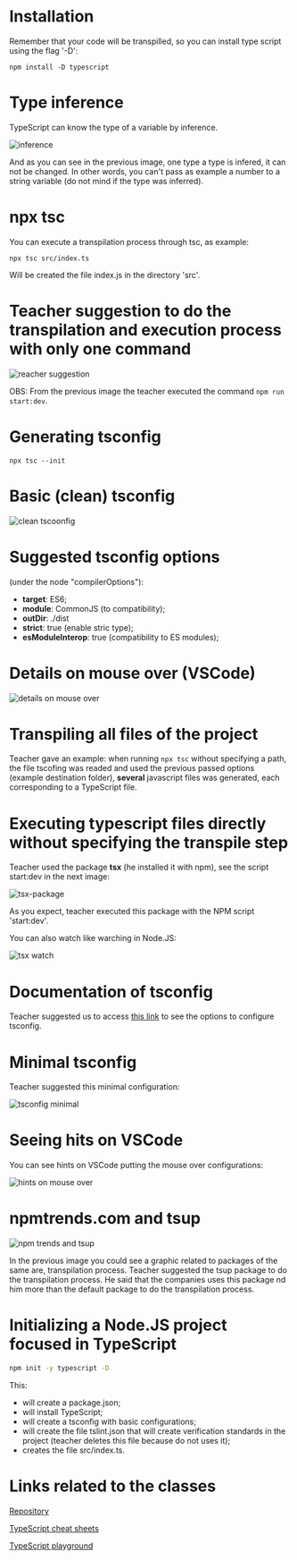 # Installation

Remember that your code will be transpilled, so you can install type script using the flag '-D':

```
npm install -D typescript
```


# Type inference

TypeScript can know the type of a variable by inference.

![inference](images/type-inference.png)

And as you can see in the previous image, one type a type is infered, it can not be changed. In other words, you can't pass as example a number to a string variable (do not mind if the type was inferred).


# npx tsc

You can execute a transpilation process through tsc, as example:

```
npx tsc src/index.ts
```

Will be created the file index.js in the directory 'src'.


# Teacher suggestion to do the transpilation and execution process with only one command

![reacher suggestion](images/teacher-suggestion.png)

OBS: From the previous image the teacher executed the command `npm run start:dev`.


# Generating tsconfig

```
npx tsc --init
```


# Basic (clean) tsconfig

![clean tscoonfig](images/clean-tsconfig.png)


# Suggested tsconfig options

(under the node "compilerOptions"):

- **target**: ES6; 
- **module**: CommonJS (to compatibility);
- **outDir**: ./dist
- **strict**: true (enable stric type);
- **esModuleInterop**: true (compatibility to ES modules);


# Details on mouse over (VSCode)

![details on mouse over](images/details-on-mouse-over.png)


# Transpiling all files of the project

Teacher gave an example: when running `npx tsc` without specifying a path, the file tscofing was readed and used the previous passed options (example destination folder), **several** javascript files was generated, each corresponding to a TypeScript file.


# Executing typescript files directly without specifying the transpile step

Teacher used the package **tsx** (he installed it with npm), see the script start:dev in the next image:

![tsx-package](images/tsx-package.png)

As you expect, teacher executed this package with the NPM script 'start:dev'.

You can also watch like warching in Node.JS:

![tsx watch](images/tsx-watch.png)


# Documentation of tsconfig

Teacher suggested us to access [this link](https://www.typescriptlang.org/tsconfig/) to see the options to configure tsconfig.


# Minimal tsconfig

Teacher suggested this minimal configuration:

![tsconfig minimal](images/tsconfig-minimal.png)


# Seeing hits on VSCode

You can see hints on VSCode putting the mouse over configurations:

![hints on mouse over](images/vscode-hints-on-mouse-over.png)


# npmtrends.com and tsup

![npm trends and tsup](images/npm-trends-and-tsup.png)

In the previous image you could see a graphic related to packages of the same are, transpilation process. Teacher suggested the tsup package to do the transpilation process. He said that the companies uses this package nd him more than the default package to do the transpilation process.


# Initializing a Node.JS project focused in TypeScript

```sh
npm init -y typescript -D
```

This:

- will create a package.json;
- will install TypeScript;
- will create a tsconfig with basic configurations;
- will create the file tslint.json that will create verification standards in the project (teacher deletes this file because do not uses it);
- creates the file src/index.ts.


# Links related to the classes

[Repository](https://github.com/digitalinnovationone/formacao-nodejs/tree/main/10-typescript)

[TypeScript cheat sheets](https://www.typescriptlang.org/cheatsheets)

[TypeScript playground](https://www.typescriptlang.org/play)
